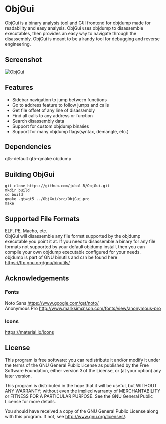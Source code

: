 # ObjGui
ObjGui is a binary analysis tool and GUI frontend for objdump made for readability and easy analysis. ObjGui uses objdump to disassemble executables, then provides an easy way to navigate through the disassembly. ObjGui is meant to be a handy tool for debugging and reverse engineering.

## Screenshot
![ObjGui](https://github.com/jubal-R/ObjGui/blob/master/screenshots/objGui.png)

## Features
- Sidebar navigation to jump between functions
- Go to address feature to follow jumps and calls
- Get file offset of any line of disassembly
- Find all calls to any address or function
- Search disassembly data
- Support for custom objdump binaries
- Support for many objdump flags(syntax, demangle, etc.)

## Dependencies
qt5-default qt5-qmake objdump

## Building ObjGui
`git clone https://github.com/jubal-R/ObjGui.git`  
`mkdir build`  
`cd build`  
`qmake -qt=qt5 ../ObjGui/src/ObjGui.pro`  
`make`

## Supported File Formats
ELF, PE, Macho, etc.  
ObjGui will disassemble any file format supported by the objdump executable you point it at. If you need to disassemble a binary for any file formats not supported by your default objdump install, then you can compile your own objdump executable configured for your needs.  
objdump is part of GNU binutils and can be found here <https://ftp.gnu.org/gnu/binutils/>

## Acknowledgements
### Fonts
Noto Sans <https://www.google.com/get/noto/>  
Anonymous Pro <http://www.marksimonson.com/fonts/view/anonymous-pro>
### Icons
<https://material.io/icons>

## License
This program is free software: you can redistribute it and/or modify it under the terms of the GNU General Public License as published by the Free Software Foundation, either version 3 of the License, or (at your option) any later version.

This program is distributed in the hope that it will be useful, but WITHOUT ANY WARRANTY; without even the implied warranty of MERCHANTABILITY or FITNESS FOR A PARTICULAR PURPOSE. See the GNU General Public License for more details.

You should have received a copy of the GNU General Public License along with this program. If not, see http://www.gnu.org/licenses/.